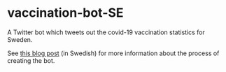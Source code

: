 # vaccination-bot-SE

A Twitter bot which tweets out the covid-19 vaccination statistics for Sweden. 

See [this blog post](https://datatjej.github.io/Vaccinationsboten-ett-miniprojekt/) (in Swedish) for more information about the process of creating the bot.
